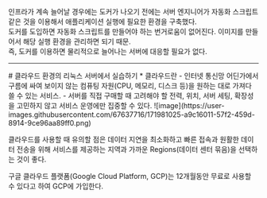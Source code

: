 인프라가 계속 늘어날 경우에는 도커가 나오기 전에는 서버 엔지니어가 자동화 스크립트 같은 것을 이용해서 애플리케이션 실행에 필요한 환경을 구축했다.  
도커를 도입하면 자동화 스크립트를 만들어야 하는 번거로움이 없어진다.  이미지를 만들어서 해당 실행 환경을 관리하면 되기 때문.  
즉, 도커를 이용하면 물리적으로 늘어나는 서버에 대응할 필요가 없다.  
<hr>
# 클라우드 환경의 리눅스 서버에서 실습하기
* 클라우드란
- 인터넷 통신망 어딘가에서 구름에 싸여 보이지 않는 컴퓨팅 자원(CPU, 메모리, 디스크 등)을 원하는 대로 가져다 쓸 수 있는 서비스.  
- 서버를 직접 구매할 때 고려해야 할 전력, 위치, 서버 세팅, 확장성을 고민하지 않고 서비스 운영에만 집중할 수 있다.  
![image](https://user-images.githubusercontent.com/67637716/171981025-a9c16011-57f2-459d-8914-9ce96aa89ff0.png)  

클라우드를 사용할 때 유의할 점은 데이터 지연을 최소화하고 빠른 접속과 원활한 데이터 전송을 위해 서비스를 제공하는 지역과 가까운 Regions(데이터 센터 묶음)을 선택하는 것이 좋다.  

구글 클라우드 플랫폼(Google Cloud Platform, GCP)는 12개월동안 무료로 사용할 수 있다고 하여 GCP에 가입한다.  


